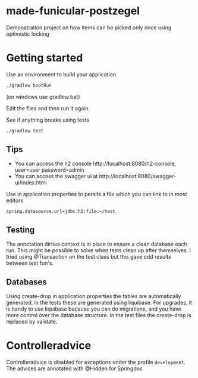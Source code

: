 # made-funicular-postzegel
Demonstration project on how items can be picked only once using optimistic locking

# Getting started
Use an environment to build your application.
```bash
./gradlew bootRun
```
(on windows use gradlew.bat)

Edit the files and then run it again.

See if anything breaks using tests
```bash
./gradlew test
```

## Tips
- You can access the h2 console http://localhost:8080/h2-console, user=user password=admin
- You can access the swagger ui at http://localhost:8080/swagger-ui/index.html


Use in application.properties to persits a file which you can link to in most editors
```
spring.datasource.url=jdbc:h2:file:~/test
```

## Testing
The annotation dirties context is in place to ensure a clean database each run.
This might be possible to solve when tests clean up after themselves.
I tried using @Transaction on the test class but this gave odd results between test fun's.

## Databases
Using create-drop in application.properties the tables are automatically generated, in the tests these are generated using liquibase.
For upgrades, it is handy to use liquibase because you can do migrations, and you have more control over the database structure.
In the test files the create-drop is replaced by validate.

# Controlleradvice
Controlleradvice is disabled for exceptions under the profile `development`. The advices are annotated with @Hidden for Springdoc
